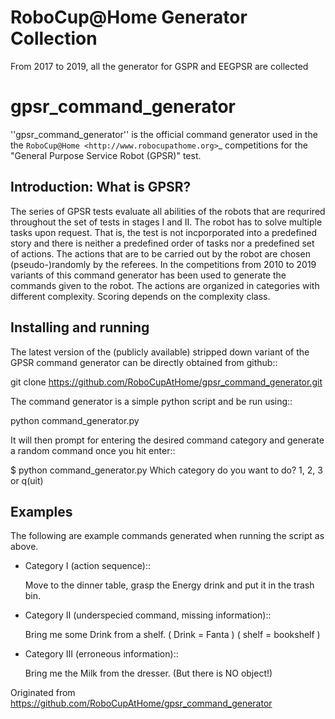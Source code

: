 # RoboCup@Home Generator Collection
 From 2017 to 2019, all the generator for GSPR and EEGPSR are collected

gpsr_command_generator
======================

''gpsr_command_generator'' is the official command generator used in
the the `RoboCup@Home <http://www.robocupathome.org>`_ competitions
for the "General Purpose Service Robot (GPSR)" test.

## Introduction: What is GPSR?

 
The series of GPSR tests evaluate all abilities of the robots that are
requrired throughout the set of tests in stages I and II. The robot
has to solve multiple tasks upon request. That is, the test is not
incporporated into a predefined story and there is neither a
predefined order of tasks nor a predefined set of actions.  The
actions that are to be carried out by the robot are chosen
(pseudo-)randomly by the referees. In the competitions from 2010 to
2019 variants of this command generator has been used to generate the
commands given to the robot. The actions are organized in categories with 
different complexity. Scoring depends on the complexity class. 


## Installing and running

The latest version of the (publicly available) stripped down variant
of the GPSR command generator can be directly obtained from github::

   git clone https://github.com/RoboCupAtHome/gpsr_command_generator.git

The command generator is a simple python script and be run using::

   python command_generator.py

It will then prompt for entering the desired command category and generate a random command once you hit enter:: 
    
   $ python command_generator.py 
   Which category do you want to do?   1, 2, 3 or q(uit)


## Examples

The following are example commands generated when running the script as above.

* Category I (action sequence)::

   Move to the dinner table, grasp the Energy drink and put it in the trash bin.

* Category II (underspecied command, missing information)::

   Bring me some Drink from a shelf.   ( Drink = Fanta )   ( shelf = bookshelf )

* Category III (erroneous information)::

   Bring me the Milk from the dresser. (But there is NO object!)


Originated from https://github.com/RoboCupAtHome/gpsr_command_generator
